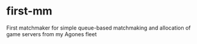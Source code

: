 # first-mm

First matchmaker for simple queue-based matchmaking and allocation of game servers from my Agones fleet
